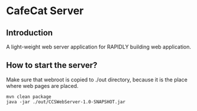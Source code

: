 # CafeCat Server

## Introduction

A light-weight web server application for RAPIDLY building web application.

## How to start the server?

Make sure that webroot is copied to ./out directory, because it is the place where web pages are placed.

```shell
mvn clean package
java -jar ./out/CCSWebServer-1.0-SNAPSHOT.jar

```


